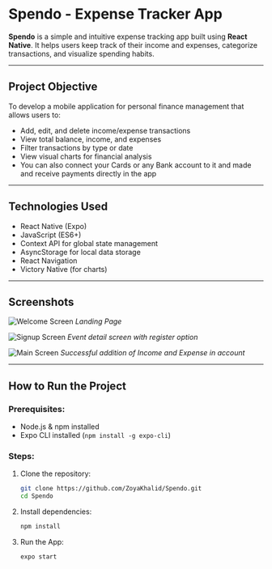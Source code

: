 # Spendo - Expense Tracker App 

**Spendo** is a simple and intuitive expense tracking app built using **React Native**. It helps users keep track of their income and expenses, categorize transactions, and visualize spending habits.

---

##  Project Objective

To develop a mobile application for personal finance management that allows users to:
- Add, edit, and delete income/expense transactions
- View total balance, income, and expenses
- Filter transactions by type or date
- View visual charts for financial analysis
- You can also connect your Cards or any Bank account to it and made and receive payments directly in the app

---

## Technologies Used

- React Native (Expo)
- JavaScript (ES6+)
- Context API for global state management
- AsyncStorage for local data storage
- React Navigation
- Victory Native (for charts)

---

## Screenshots

![Welcome Screen](screenshots/welcome.jpeg)
*Landing Page*

![Signup Screen](screenshots/signup.jpeg)
*Event detail screen with register option*

![Main Screen](screenshots/main.jpeg)
*Successful addition of Income and Expense in account*

---

## How to Run the Project

### Prerequisites:
- Node.js & npm installed
- Expo CLI installed (`npm install -g expo-cli`)

### Steps:
1. Clone the repository:
   ```bash
   git clone https://github.com/ZoyaKhalid/Spendo.git
   cd Spendo
2. Install  dependencies:
   ```bash
   npm install
3. Run the App:
   ```bash
   expo start
